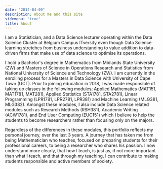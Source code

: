 ```yaml
---
date: "2014-04-09"
description: About me and this site
sidemenu: "true"
title: About
---
```


I am a Statistician, and a Data Science lecturer operating within the Data Science Cluster at Belgium Campus ITversity even though Data Science learning stretches from business understanding to value addition to data-driven firms that make use of data science to optimise its operations.

I hold a Bachelor's degree in Mathematics from Midlands State University (ZW) and Masters of Science in Operations Research and Statistics from National University of Science and Technology (ZW). I am currently in the enrolling process for a Masters in Data Science with University of Cape Town (UCT). Prior to joining education in 2018, I was made responsible of taking up classes in the following modules; Applied Mathematics (MAT151, MAT1781, MAT281), Applied Statistics (STA1781, STA2781), Linear Programming (LPR1781, LPR2781, LPR381) and Machine Learning (MLG381, MLG382). Amongst these modules, I also include Data Science related modules such as Research Methods (RSH381), Academic Writing (ACW1781), and End User Computing (EUC151) which I believe to help the students to become researchers rather than focusing only on the majors.

Regardless of the differences in these modules, this portfolio reflects my personal journey, over the last 3 years. A journey that has taken me from being Mathematician who teaches, focused on preparing students for their professional careers, to being a researcher who shares his passion. I now understand more clearly, that how I teach, is just as, if not more important than what I teach, and that through my teaching, I can contribute to making students responsible and active members of society.
